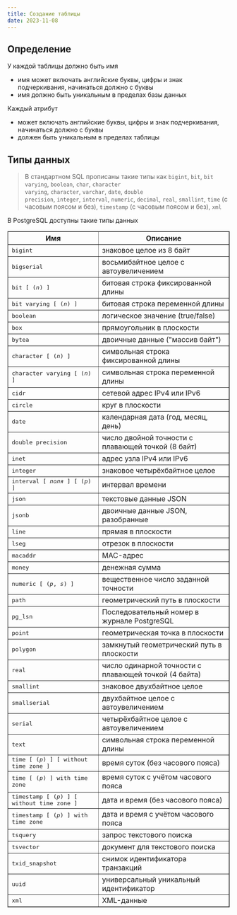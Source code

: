 ```yaml
---
title: Создание таблицы
date: 2023-11-08
---
```

## Определение
У каждой таблицы должно быть имя
- имя может включать английские буквы, цифры и знак подчеркивания, начинаться должно с буквы
- имя должно быть уникальным в пределах базы данных

Каждый атрибут 
- может включать английские буквы, цифры и знак подчеркивания, начинаться должно с буквы
- должен быть уникальным в пределах таблицы

## Типы данных
> В стандартном SQL прописаны такие типы как `bigint`, `bit`, `bit varying`, `boolean`, `char`, `character varying`, `character`, `varchar`, `date`, `double precision`, `integer`, `interval`, `numeric`, `decimal`, `real`, `smallint`, `time` (с часовым поясом и без), `timestamp` (с часовым поясом и без), `xml`

В PostgreSQL доступны такие типы данных
<table border="1" >
        <thead>
            <tr>
                <th>Имя</th>
                <th>Описание</th>
            </tr>
        </thead>
        <tbody>
            <tr>
                <td><tt class="TYPE">bigint</tt></td>
                <td>знаковое целое из 8 байт</td>
            </tr>
            <tr>
                <td><tt class="TYPE">bigserial</tt></td>
                <td>восьмибайтное целое с автоувеличением</td>
            </tr>
            <tr>
                <td><tt class="TYPE">bit [ (<tt class="REPLACEABLE"><i>n</i></tt>) ]</tt></td>
                <td>битовая строка фиксированной длины</td>
            </tr>
            <tr>
                <td><tt class="TYPE">bit varying [ (<tt class="REPLACEABLE"><i>n</i></tt>) ]</tt></td>
                <td>битовая строка переменной длины</td>
            </tr>
            <tr>
                <td><tt class="TYPE">boolean</tt></td>
                <td>логическое значение (true/false)</td>
            </tr>
            <tr>
                <td><tt class="TYPE">box</tt></td>
                <td>прямоугольник в плоскости</td>
            </tr>
            <tr>
                <td><tt class="TYPE">bytea</tt></td>
                <td>двоичные данные (<span class="QUOTE">"массив байт"</span>)</td>
            </tr>
            <tr>
                <td><tt class="TYPE">character [ (<tt class="REPLACEABLE"><i>n</i></tt>) ]</tt></td>
                <td>символьная строка фиксированной длины</td>
            </tr>
            <tr>
                <td><tt class="TYPE">character varying [ (<tt class="REPLACEABLE"><i>n</i></tt>) ]</tt></td>
                <td>символьная строка переменной длины</td>
            </tr>
            <tr>
                <td><tt class="TYPE">cidr</tt></td>
                <td>сетевой адрес IPv4 или IPv6</td>
            </tr>
            <tr>
                <td><tt class="TYPE">circle</tt></td>
                <td>круг в плоскости</td>
            </tr>
            <tr>
                <td><tt class="TYPE">date</tt></td>
                <td>календарная дата (год, месяц, день)</td>
            </tr>
            <tr>
                <td><tt class="TYPE">double precision</tt></td>
                <td>число двойной точности с плавающей точкой (8 байт)</td>
            </tr>
            <tr>
                <td><tt class="TYPE">inet</tt></td>
                <td>адрес узла IPv4 или IPv6</td>
            </tr>
            <tr>
                <td><tt class="TYPE">integer</tt></td>
                <td>знаковое четырёхбайтное целое</td>
            </tr>
            <tr>
                <td><tt class="TYPE">interval [ <tt class="REPLACEABLE"><i>поля</i></tt> ] [ (<tt class="REPLACEABLE"><i>p</i></tt>) ]</tt></td>
                <td>интервал времени</td>
            </tr>
            <tr>
                <td><tt class="TYPE">json</tt></td>
                <td>текстовые данные JSON</td>
            </tr>
            <tr>
                <td><tt class="TYPE">jsonb</tt></td>
                <td>двоичные данные JSON, разобранные</td>
            </tr>
            <tr>
                <td><tt class="TYPE">line</tt></td>
                <td>прямая в плоскости</td>
            </tr>
            <tr>
                <td><tt class="TYPE">lseg</tt></td>
                <td>отрезок в плоскости</td>
            </tr>
            <tr>
                <td><tt class="TYPE">macaddr</tt></td>
                <td>MAC-адрес</td>
            </tr>
            <tr>
                <td><tt class="TYPE">money</tt></td>
                <td>денежная сумма</td>
            </tr>
            <tr>
                <td><tt class="TYPE">numeric [ (<tt class="REPLACEABLE"><i>p</i></tt>, <tt class="REPLACEABLE"><i>s</i></tt>) ]</tt></td>
                <td>вещественное число заданной точности</td>
            </tr>
            <tr>
                <td><tt class="TYPE">path</tt></td>
                <td>геометрический путь в плоскости</td>
            </tr>
            <tr>
                <td><tt class="TYPE">pg_lsn</tt></td>
                <td>Последовательный номер в журнале <span class="PRODUCTNAME">PostgreSQL</span></td>
            </tr>
            <tr>
                <td><tt class="TYPE">point</tt></td>
                <td>геометрическая точка в плоскости</td>
            </tr>
            <tr>
                <td><tt class="TYPE">polygon</tt></td>
                <td>замкнутый геометрический путь в плоскости</td>
            </tr>
            <tr>
                <td><tt class="TYPE">real</tt></td>
                <td>число одинарной точности с плавающей точкой (4 байта)</td>
            </tr>
            <tr>
                <td><tt class="TYPE">smallint</tt></td>
                <td>знаковое двухбайтное целое</td>
            </tr>
            <tr>
                <td><tt class="TYPE">smallserial</tt></td>
                <td>двухбайтное целое с автоувеличением</td>
            </tr>
            <tr>
                <td><tt class="TYPE">serial</tt></td>
                <td>четырёхбайтное целое с автоувеличением</td>
            </tr>
            <tr>
                <td><tt class="TYPE">text</tt></td>
                <td>символьная строка переменной длины</td>
            </tr>
            <tr>
                <td><tt class="TYPE">time [ (<tt class="REPLACEABLE"><i>p</i></tt>) ] [ without time zone ]</tt></td>
                <td>время суток (без часового пояса)</td>
            </tr>
            <tr>
                <td><tt class="TYPE">time [ (<tt class="REPLACEABLE"><i>p</i></tt>) ] with time zone</tt></td>
                <td>время суток с учётом часового пояса</td>
            </tr>
            <tr>
                <td><tt class="TYPE">timestamp [ (<tt class="REPLACEABLE"><i>p</i></tt>) ] [ without time zone ]</tt></td>
                <td>дата и время (без часового пояса)</td>
            </tr>
            <tr>
                <td><tt class="TYPE">timestamp [ (<tt class="REPLACEABLE"><i>p</i></tt>) ] with time zone</tt></td>
                <td>дата и время с учётом часового пояса</td>
            </tr>
            <tr>
                <td><tt class="TYPE">tsquery</tt></td>
                <td>запрос текстового поиска</td>
            </tr>
            <tr>
                <td><tt class="TYPE">tsvector</tt></td>
                <td>документ для текстового поиска</td>
            </tr>
            <tr>
                <td><tt class="TYPE">txid_snapshot</tt></td>
                <td>снимок идентификатора транзакций</td>
            </tr>
            <tr>
                <td><tt class="TYPE">uuid</tt></td>
                <td>универсальный уникальный идентификатор</td>
            </tr>
            <tr>
                <td><tt class="TYPE">xml</tt></td>
                <td>XML-данные</td>
            </tr>
        </tbody>
    </table>


